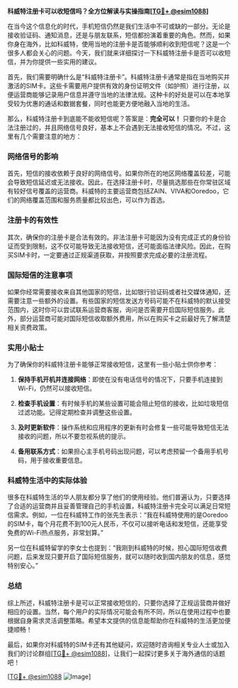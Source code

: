 **科威特注册卡可以收短信吗？全方位解读与实操指南[[TG💪+ @esim1088](https://t.me/s/esim1088)]**

在当今这个信息化的时代，手机短信仍然是我们生活中不可或缺的一部分。无论是接收验证码、通知消息，还是与朋友联系，短信都扮演着重要的角色。然而，如果你身在海外，比如科威特，使用当地的注册卡是否能够顺利收到短信呢？这是一个很多人都会关心的问题。今天，我们就来详细探讨一下科威特注册卡是否可以收短信，并为你提供一些实用的建议。

首先，我们需要明确什么是“科威特注册卡”。科威特注册卡通常是指在当地购买并激活的SIM卡。这些卡需要用户提供有效的身份证明文件（如护照）进行注册，以便运营商能够记录用户信息并遵守当地的法律法规。这种卡的好处是可以在本地享受较为优惠的通话和数据套餐，同时也能更方便地融入当地的生活。

那么，科威特注册卡到底能不能收短信呢？答案是：**完全可以！** 只要你的卡是合法注册过的，并且网络信号良好，基本上不会遇到无法接收短信的情况。不过，这里有几个需要注意的地方：

### 网络信号的影响

首先，短信的接收依赖于良好的网络信号。如果你所在的地区网络覆盖较差，可能会导致短信延迟或无法接收。因此，在选择注册卡时，尽量挑选那些在你常驻区域有较好信号覆盖的运营商。科威特的主要运营商包括ZAIN、VIVA和Ooredoo，它们的网络覆盖范围和服务质量都比较出色，可以作为首选。

### 注册卡的有效性

其次，确保你的注册卡是合法有效的。非法注册卡可能因为没有完成正式的身份验证而受到限制，这不仅可能导致无法接收短信，还可能面临法律风险。因此，在购买SIM卡时，一定要通过正规渠道获取，并按照要求完成必要的注册流程。

### 国际短信的注意事项

如果你经常需要接收来自其他国家的短信，比如银行验证码或者社交媒体通知，还需要注意一些额外的设置。有些国家的短信发送方号码可能不在科威特的默认接受范围内，这时你可以尝试联系运营商客服，询问是否需要开启国际短信服务。此外，部分运营商可能对国际短信收取额外费用，所以在购买卡之前最好先了解清楚相关资费政策。

### 实用小贴士

为了确保你的科威特注册卡能够正常接收短信，这里有一些小贴士供你参考：

1. **保持手机开机并连接网络**：即使在没有电话信号的情况下，只要手机连接到Wi-Fi，仍然可以接收短信。
   
2. **检查手机设置**：有时候手机的某些设置可能会阻止短信的接收，比如垃圾短信过滤功能。记得定期检查并调整这些设置。

3. **及时更新软件**：操作系统和应用程序的更新有时会修复一些可能导致短信无法接收的问题，所以不要忽视系统的提示。

4. **备用联系方式**：如果担心主手机号码出现问题，可以考虑预留一个备用手机号码，用于接收重要信息。

### 科威特生活中的实际体验

很多在科威特生活的华人朋友都分享了他们的使用经验。他们普遍认为，只要选择了合适的运营商并且妥善管理自己的手机设置，科威特注册卡完全可以满足日常短信需求。例如，一位在科威特工作的张先生表示：“我在科威特使用的是Ooredoo的SIM卡，每个月花费不到100元人民币，不仅可以接听电话和发短信，还能享受免费的Wi-Fi热点服务，非常划算。”

另一位在科威特留学的李女士也提到：“我刚到科威特的时候，担心国际短信收费问题，后来发现只要开启了国际短信服务，就可以随时收到国内朋友的信息，感觉特别安心。”

### 总结

综上所述，科威特注册卡是可以正常接收短信的，只要你选择了正规运营商并做好相应的设置。当然，每个用户的实际情况可能会有所不同，所以在使用过程中也要根据自身需求灵活调整策略。希望本文提供的信息能帮助你在科威特的生活更加便捷顺畅！

最后，如果你对科威特的SIM卡还有其他疑问，欢迎随时咨询相关专业人士或加入我们的讨论群组[[TG💪+ @esim1088](https://t.me/s/esim1088)]，让我们一起探讨更多关于海外通信的话题吧！

[[TG💪+ @esim1088](https://t.me/s/esim1088) ![Image](https://i.postimg.cc/4NQfJmqS/Snipaste-2025-05-13-00-14-12.png)]